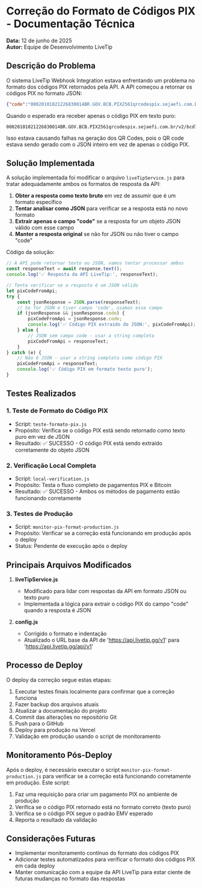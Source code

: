 # Correção do Formato de Códigos PIX - Documentação Técnica
**Data:** 12 de junho de 2025  
**Autor:** Equipe de Desenvolvimento LiveTip

## Descrição do Problema

O sistema LiveTip Webhook Integration estava enfrentando um problema no formato dos códigos PIX retornados pela API. A API começou a retornar os códigos PIX no formato JSON:

```json
{"code":"00020101021226830014BR.GOV.BCB.PIX2561qrcodespix.sejaefi.com.br/v2/bcd7b953f8314d399c93144314acca265204000053039865802BR5905EFISA6008SAOPAULO62070503***63045A62","id":"684adeb9ac3ea7ede00e1aee"}
```

Quando o esperado era receber apenas o código PIX em texto puro:

```
00020101021226830014BR.GOV.BCB.PIX2561qrcodespix.sejaefi.com.br/v2/bcd7b953f8314d399c93144314acca265204000053039865802BR5905EFISA6008SAOPAULO62070503***63045A62
```

Isso estava causando falhas na geração dos QR Codes, pois o QR code estava sendo gerado com o JSON inteiro em vez de apenas o código PIX.

## Solução Implementada

A solução implementada foi modificar o arquivo `liveTipService.js` para tratar adequadamente ambos os formatos de resposta da API:

1. **Obter a resposta como texto bruto** em vez de assumir que é um formato específico
2. **Tentar analisar como JSON** para verificar se a resposta está no novo formato
3. **Extrair apenas o campo "code"** se a resposta for um objeto JSON válido com esse campo
4. **Manter a resposta original** se não for JSON ou não tiver o campo "code"

Código da solução:

```javascript
// A API pode retornar texto ou JSON, vamos tentar processar ambos
const responseText = await response.text();
console.log('✅ Resposta da API LiveTip:', responseText);

// Tenta verificar se a resposta é um JSON válido
let pixCodeFromApi;
try {
    const jsonResponse = JSON.parse(responseText);
    // Se for JSON e tiver campo 'code', usamos esse campo
    if (jsonResponse && jsonResponse.code) {
        pixCodeFromApi = jsonResponse.code;
        console.log('✅ Código PIX extraído do JSON:', pixCodeFromApi);
    } else {
        // JSON sem campo code - usar a string completa
        pixCodeFromApi = responseText;
    }
} catch (e) {
    // Não é JSON - usar a string completa como código PIX
    pixCodeFromApi = responseText;
    console.log('✅ Código PIX em formato texto puro');
}
```

## Testes Realizados

### 1. Teste de Formato do Código PIX
- Script: `teste-formato-pix.js`
- Propósito: Verifica se o código PIX está sendo retornado como texto puro em vez de JSON
- Resultado: ✅ SUCESSO - O código PIX está sendo extraído corretamente do objeto JSON

### 2. Verificação Local Completa
- Script: `local-verification.js`
- Propósito: Testa o fluxo completo de pagamentos PIX e Bitcoin
- Resultado: ✅ SUCESSO - Ambos os métodos de pagamento estão funcionando corretamente

### 3. Testes de Produção
- Script: `monitor-pix-format-production.js`
- Propósito: Verificar se a correção está funcionando em produção após o deploy
- Status: Pendente de execução após o deploy

## Principais Arquivos Modificados

1. **liveTipService.js**
   - Modificado para lidar com respostas da API em formato JSON ou texto puro
   - Implementada a lógica para extrair o código PIX do campo "code" quando a resposta é JSON

2. **config.js**
   - Corrigido o formato e indentação
   - Atualizado o URL base da API de 'https://api.livetip.gg/v1' para 'https://api.livetip.gg/api/v1'

## Processo de Deploy

O deploy da correção segue estas etapas:

1. Executar testes finais localmente para confirmar que a correção funciona
2. Fazer backup dos arquivos atuais
3. Atualizar a documentação do projeto
4. Commit das alterações no repositório Git
5. Push para o GitHub
6. Deploy para produção na Vercel
7. Validação em produção usando o script de monitoramento

## Monitoramento Pós-Deploy

Após o deploy, é necessário executar o script `monitor-pix-format-production.js` para verificar se a correção está funcionando corretamente em produção. Este script:

1. Faz uma requisição para criar um pagamento PIX no ambiente de produção
2. Verifica se o código PIX retornado está no formato correto (texto puro)
3. Verifica se o código PIX segue o padrão EMV esperado
4. Reporta o resultado da validação

## Considerações Futuras

- Implementar monitoramento contínuo do formato dos códigos PIX
- Adicionar testes automatizados para verificar o formato dos códigos PIX em cada deploy
- Manter comunicação com a equipe da API LiveTip para estar ciente de futuras mudanças no formato das respostas
